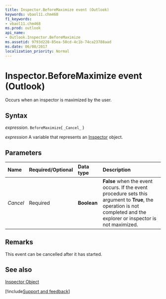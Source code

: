 ```yaml
---
title: Inspector.BeforeMaximize event (Outlook)
keywords: vbaol11.chm468
f1_keywords:
- vbaol11.chm468
ms.prod: outlook
api_name:
- Outlook.Inspector.BeforeMaximize
ms.assetid: 9793d228-85ea-50cd-4c1b-74ca23788aad
ms.date: 06/08/2017
localization_priority: Normal
---
```



# Inspector.BeforeMaximize event (Outlook)

Occurs when an inspector is maximized by the user.


## Syntax

_expression_. `BeforeMaximize`( `_Cancel_` )

_expression_ A variable that represents an [Inspector](Outlook.Inspector.md) object.


## Parameters



|Name|Required/Optional|Data type|Description|
|:-----|:-----|:-----|:-----|
| _Cancel_|Required| **Boolean**| **False** when the event occurs. If the event procedure sets this argument to **True**, the operation is not completed and the explorer or inspector is not maximized.|

## Remarks

This event can be cancelled after it has started.


## See also


[Inspector Object](Outlook.Inspector.md)

[!include[Support and feedback](~/includes/feedback-boilerplate.md)]